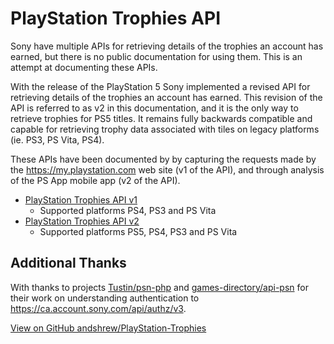 # PlayStation Trophies API <!-- {docsify-ignore} -->

Sony have multiple APIs for retrieving details of the trophies an account has earned, but there is no public documentation for using them. This is an attempt at documenting these APIs.

With the release of the PlayStation 5 Sony implemented a revised API for retrieving details of the trophies an account has earned. This revision of the API is referred to as v2 in this documentation, and it is the only way to retrieve trophies for PS5 titles. It remains fully backwards compatible and capable for retrieving trophy data associated with tiles on legacy platforms (ie. PS3, PS Vita, PS4).

These APIs have been documented by by capturing the requests made by the https://my.playstation.com web site (v1 of the API), and through analysis of the PS App mobile app (v2 of the API).

* [PlayStation Trophies API v1](APIv1.md)
    * Supported platforms PS4, PS3 and PS Vita
* [PlayStation Trophies API v2](APIv2.md)
    * Supported platforms PS5, PS4, PS3 and PS Vita

## Additional Thanks <!-- {docsify-ignore} -->

With thanks to projects [Tustin/psn-php](https://github.com/Tustin/psn-php) and [games-directory/api-psn](https://github.com/games-directory/api-psn) for their work on understanding authentication to https://ca.account.sony.com/api/authz/v3.


[View on GitHub andshrew/PlayStation-Trophies](https://github.com/andshrew/PlayStation-Trophies/)